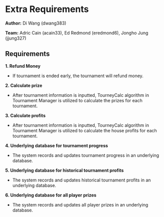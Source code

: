 # Extra Requirements

**Author:** Di Wang (dwang383)

**Team:** Adric Cain (acain33), Ed Redmond (eredmond6), Jongho Jung (jjung327)

## Requirements

**1. Refund Money**
* If tournament is ended early, the tournament will refund money.

**2. Calculate prize**
* After tournament information is inputted, TourneyCalc algorithm in Tournament Manager is utilized to calculate the prizes for each tournament.

**3. Calculate profits**
* After tournament information is inputted, TourneyCalc algorithm in Tournament Manager is utilized to calculate the house profits for each tournament.

**4. Underlying database for tournament progress**
* The system records and updates tournament progress in an underlying database.

**5. Underlying database for historical tournament profits**
* The system records and updates historical tournament profits in an underlying database.

**6. Underlying database for all player prizes**
* The system records and updates all player prizes in an underlying database.
